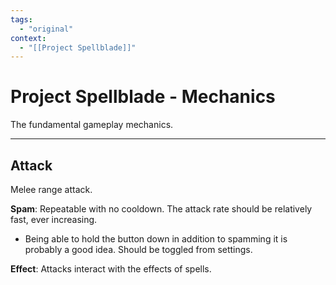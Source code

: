 ```yaml
---
tags:
  - "original"
context:
  - "[[Project Spellblade]]"
---
```


# Project Spellblade - Mechanics

The fundamental gameplay mechanics.

---

<!-- ## Orb Combinations -->
<!---->
<!-- The game features `3` orbs that can be combined to produce different spells and effects. -->
<!---->
<!-- There can be combinations of `1`, `2`, or `3` orbs. -->
<!---->
<!-- The order of orbs does not matter: `QQW == QWQ == WQQ`. -->
<!---->
<!-- | Count      | Combinations | -->
<!-- | ---------- | ------------ | -->
<!-- | **Single** | `3`          | -->
<!-- | **Double** | `6`          | -->
<!-- | **Triple** | `10`         | -->
<!---->
<!-- Total possible combinations: `19` -->
<!---->
<!-- ``` -->
<!-- [q] [w] [e] -->
<!-- [qq] [ww] [ee] [qw] [we] [eq] -->
<!-- [qwe] [qqq] [www] [eee] [qqw] [qqe] [wwq] [wwe] [eeq] [eew] -->
<!-- ``` -->
<!---->
<!-- ## Orb Behavior -->
<!---->
<!-- **Activation**: The player can activate any of the `3` orbs at any time. -->
<!---->
<!-- **Lifetime (UNDECIDED)**: Once an orb is activated, it stays active for `x` seconds. -->
<!---->
<!-- - The idea is that orb activation should probably be cancellable. -->
<!-- - The player might missclick an orb. If there is no way to cancel said orb, then he would be forced to cast it. -->
<!-- - Having a button just for a cancel seems like clunky design. -->
<!-- - If the idea of lifetime is implemented, the duration should not be long. -->
<!-- - New orbs could be made to reset the lifetime of existing orbs. This prevents misses, but can also be annoying if waiting for lifetime to finish. -->
<!---->
<!-- ## Cast -->
<!---->
<!-- Casts the currently activated orbs. -->
<!---->
<!-- The cast result is a spell, as well as an effect after the spell. -->
<!---->
<!-- **Orb Reset**: The cast must always reset any activated orbs. -->
<!---->
<!-- **Empty Cast (UNDECIDED)**: Figure out what to do when the player attempts to cast with no orbs. Possibilities include: -->
<!---->
<!-- - Do nothing. -->
<!-- - Recast the last spell. -->
<!-- - Use the button for something else. -->

## Attack

Melee range attack.

**Spam**: Repeatable with no cooldown. The attack rate should be relatively fast, ever increasing.

- Being able to hold the button down in addition to spamming it is probably a good idea. Should be toggled from settings.

**Effect**: Attacks interact with the effects of spells.
